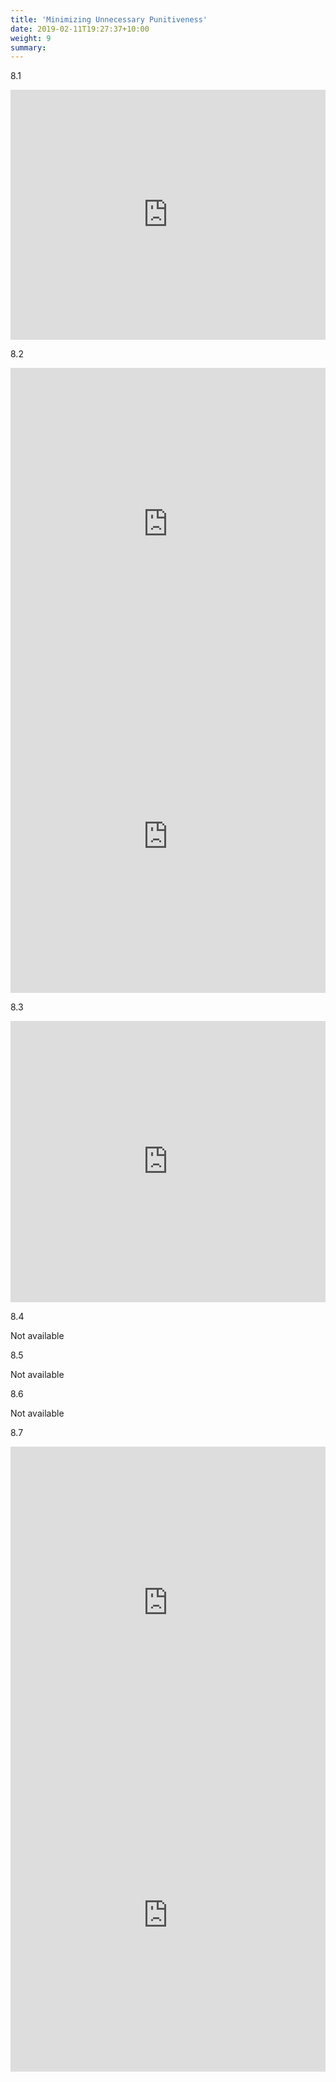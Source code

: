```yaml
---
title: 'Minimizing Unnecessary Punitiveness'
date: 2019-02-11T19:27:37+10:00
weight: 9
summary: 
---
```


<!--more-->

8.1

<iframe title="Avoiding Unnecessary Felony Charges at Filing" aria-label="Interactive line chart" id="datawrapper-chart-zb1fw" src="https://datawrapper.dwcdn.net/zb1fw/1/" scrolling="no" frameborder="0" style="width: 0; min-width: 100% !important; border: none;" height="400"></iframe><script type="text/javascript">!function(){"use strict";window.addEventListener("message",(function(a){if(void 0!==a.data["datawrapper-height"])for(var e in a.data["datawrapper-height"]){var t=document.getElementById("datawrapper-chart-"+e)||document.querySelector("iframe[src*='"+e+"']");t&&(t.style.height=a.data["datawrapper-height"][e]+"px")}}))}();
</script>

8.2

<iframe title="Diversion as an Alternative to Incarceration - Felony" aria-label="Interactive line chart" id="datawrapper-chart-2Y65R" src="https://datawrapper.dwcdn.net/2Y65R/1/" scrolling="no" frameborder="0" style="width: 0; min-width: 100% !important; border: none;" height="500"></iframe><script type="text/javascript">!function(){"use strict";window.addEventListener("message",(function(a){if(void 0!==a.data["datawrapper-height"])for(var e in a.data["datawrapper-height"]){var t=document.getElementById("datawrapper-chart-"+e)||document.querySelector("iframe[src*='"+e+"']");t&&(t.style.height=a.data["datawrapper-height"][e]+"px")}}))}();
</script>

<iframe title="Diversion as an Alternative to Incarceration - Misdemeanor" aria-label="Interactive line chart" id="datawrapper-chart-rYXoJ" src="https://datawrapper.dwcdn.net/rYXoJ/1/" scrolling="no" frameborder="0" style="width: 0; min-width: 100% !important; border: none;" height="500"></iframe><script type="text/javascript">!function(){"use strict";window.addEventListener("message",(function(a){if(void 0!==a.data["datawrapper-height"])for(var e in a.data["datawrapper-height"]){var t=document.getElementById("datawrapper-chart-"+e)||document.querySelector("iframe[src*='"+e+"']");t&&(t.style.height=a.data["datawrapper-height"][e]+"px")}}))}();
</script>

8.3

<iframe title="Reducing Reliance on Pretrial Detention" aria-label="Interactive line chart" id="datawrapper-chart-gqj20" src="https://datawrapper.dwcdn.net/gqj20/2/" scrolling="no" frameborder="0" style="width: 0; min-width: 100% !important; border: none;" height="450"></iframe><script type="text/javascript">!function(){"use strict";window.addEventListener("message",(function(a){if(void 0!==a.data["datawrapper-height"])for(var e in a.data["datawrapper-height"]){var t=document.getElementById("datawrapper-chart-"+e)||document.querySelector("iframe[src*='"+e+"']");t&&(t.style.height=a.data["datawrapper-height"][e]+"px")}}))}();
</script>

8.4

Not available

8.5

Not available

8.6

Not available

8.7

<iframe title="Disproportionate Punishment for the Poor – Defense Counsel Type" aria-label="Interactive line chart" id="datawrapper-chart-UeNvQ" src="https://datawrapper.dwcdn.net/UeNvQ/1/" scrolling="no" frameborder="0" style="width: 0; min-width: 100% !important; border: none;" height="500"></iframe><script type="text/javascript">!function(){"use strict";window.addEventListener("message",(function(a){if(void 0!==a.data["datawrapper-height"])for(var e in a.data["datawrapper-height"]){var t=document.getElementById("datawrapper-chart-"+e)||document.querySelector("iframe[src*='"+e+"']");t&&(t.style.height=a.data["datawrapper-height"][e]+"px")}}))}();
</script>

<iframe title="Disproportionate Punishment for the Poor - Zip Code" aria-label="Interactive line chart" id="datawrapper-chart-NamO0" src="https://datawrapper.dwcdn.net/NamO0/2/" scrolling="no" frameborder="0" style="width: 0; min-width: 100% !important; border: none;" height="500"></iframe><script type="text/javascript">!function(){"use strict";window.addEventListener("message",(function(a){if(void 0!==a.data["datawrapper-height"])for(var e in a.data["datawrapper-height"]){var t=document.getElementById("datawrapper-chart-"+e)||document.querySelector("iframe[src*='"+e+"']");t&&(t.style.height=a.data["datawrapper-height"][e]+"px")}}))}();
</script>

